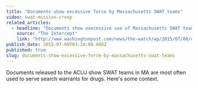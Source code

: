```yaml
---
title: "Documents show excessive force by Massachusetts SWAT teams"
video: swat-mission-creep
related_articles:
  - headline: "Documents show execessive use of Massachusetts SWAT teams"
    source: "The Intercept"
    link: "http://www.washingtonpost.com/news/the-watch/wp/2015/07/08/documents-show-execessive-use-of-massachusetts-swat-teams/"
publish_date: 2015-07-09T03:34:00.000Z
published: true
slug: documents-show-excessive-force-by-massachusetts-swat-teams
---
```

Documents released to the ACLU show SWAT teams in MA are most often used to serve search warrants for drugs. Here's some context.

